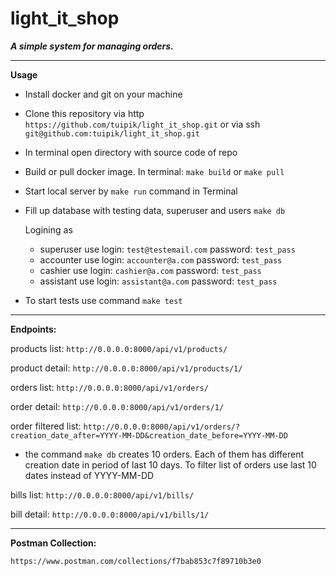 # light_it_shop
***A simple system for managing orders.***

---
**Usage**

- Install docker and git on your machine

- Clone this repository via http `https://github.com/tuipik/light_it_shop.git`
or via ssh `git@github.com:tuipik/light_it_shop.git`

- In terminal open directory with source code of repo

- Build or pull docker image. In terminal: `make build` or `make pull`

- Start local server by `make run` command in Terminal

- Fill up database with testing data, superuser and users `make db`

    Logining as
     - superuser use login: `test@testemail.com`  password: `test_pass`
     - accounter use login: `accounter@a.com`  password: `test_pass`
     - cashier use login: `cashier@a.com`  password: `test_pass`
     - assistant use login: `assistant@a.com`  password: `test_pass`
 
- To start tests use command `make test`
---
**Endpoints:**


products list: `http://0.0.0.0:8000/api/v1/products/`

product detail: `http://0.0.0.0:8000/api/v1/products/1/`

orders list: `http://0.0.0.0:8000/api/v1/orders/`

order detail: `http://0.0.0.0:8000/api/v1/orders/1/`

order filtered list: `http://0.0.0.0:8000/api/v1/orders/?creation_date_after=YYYY-MM-DD&creation_date_before=YYYY-MM-DD`
- the command `make db` creates 10 orders. Each of them has different creation date
in period of last 10 days. To filter list of orders use last 10 dates instead of YYYY-MM-DD
    
bills list: `http://0.0.0.0:8000/api/v1/bills/`

bill detail: `http://0.0.0.0:8000/api/v1/bills/1/`

---
**Postman Collection:**

`https://www.postman.com/collections/f7bab853c7f89710b3e0`